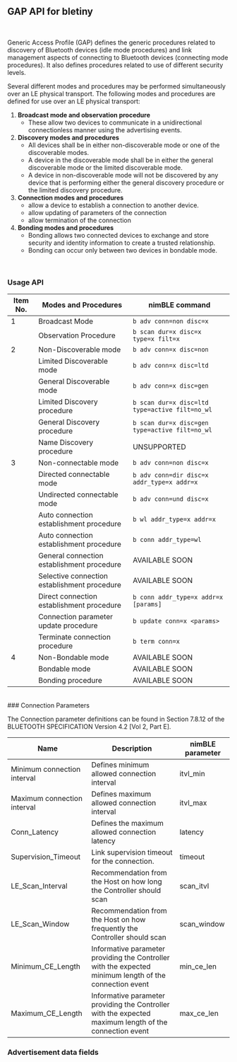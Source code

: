 
## GAP API for bletiny

<br>

Generic Access Profile (GAP) defines the generic procedures related to discovery of Bluetooth devices (idle mode procedures) and link management aspects of connecting to Bluetooth devices (connecting mode procedures). It also defines procedures related to use of different security levels. 

Several different modes and procedures may be performed simultaneously over an LE physical transport. The following modes and procedures are defined for use over an LE physical transport:

1. **Broadcast mode and observation procedure**
    - These allow two devices to communicate in a unidirectional connectionless manner using the advertising events.
2. **Discovery modes and procedures**
    - All devices shall be in either non-discoverable mode or one of the discoverable modes.
    - A device in the discoverable mode shall be in either the general discoverable mode or the limited discoverable mode.
    - A device in non-discoverable mode will not be discovered by any device that is performing either the general discovery procedure or the limited discovery procedure.
3. **Connection modes and procedures**
    - allow a device to establish a connection to another device.
    - allow updating of parameters of the connection 
    - allow termination of the connection 
4. **Bonding modes and procedures**
    - Bonding allows two connected devices to exchange and store security and identity information to create a trusted relationship. 
    - Bonding can occur only between two devices in bondable mode.


<br>

### Usage API

|**Item No.** | **Modes and Procedures** | **nimBLE command** |
|----|---------|---------------|
|  1 | Broadcast Mode | `b adv conn=non disc=x` |
|   | Observation Procedure | `b scan dur=x disc=x type=x filt=x`  |
|  2 | Non-Discoverable mode   | `b adv conn=x disc=non`  |
|   | Limited Discoverable mode   | `b adv conn=x disc=ltd`  |
|   | General Discoverable mode   | `b adv conn=x disc=gen`  |
|   |  Limited Discovery procedure  | `b scan dur=x disc=ltd type=active filt=no_wl`  |
|   | General Discovery procedure   | `b scan dur=x disc=gen type=active filt=no_wl`  |
|   |  Name Discovery procedure  | UNSUPPORTED  |
|  3 | Non-connectable mode   | `b adv conn=non disc=x`  |
|   |  Directed connectable mode  | `b adv conn=dir disc=x addr_type=x addr=x`  |
|   |  Undirected connectable mode  | `b adv conn=und disc=x`  |
|   | Auto connection establishment procedure   | `b wl addr_type=x addr=x`  |
|   | Auto connection establishment procedure   | `b conn addr_type=wl`  |
|   |  General connection establishment procedure  | AVAILABLE SOON  |
|   | Selective connection establishment procedure   | AVAILABLE SOON  |
|   | Direct connection establishment procedure  | `b conn addr_type=x addr=x [params]`  |
|   | Connection parameter update procedure   | `b update conn=x <params>`  |
|   |  Terminate connection procedure  | `b term conn=x`  |
|  4 |   Non-Bondable mode | AVAILABLE SOON |
|   | Bondable mode   | AVAILABLE SOON |
|   | Bonding procedure   | AVAILABLE SOON |

<br>
### Connection Parameters 

The Connection parameter definitions can be found in Section 7.8.12 of the BLUETOOTH SPECIFICATION Version 4.2 [Vol 2, Part E].

|**Name** | **Description** | **nimBLE parameter** |
|----|---------|---------------|
| Minimum connection interval | Defines minimum allowed connection interval| itvl_min  |
| Maximum connection interval | Defines maximum allowed connection interval |  itvl_max |
| Conn_Latency | Defines the maximum allowed connection latency | latency |
| Supervision_Timeout | Link supervision timeout for the connection. | timeout |
|LE_Scan_Interval  | Recommendation from the Host on how long the Controller should scan | scan_itvl  |
|LE_Scan_Window  |Recommendation from the Host on how frequently the Controller should scan | scan_window |
|Minimum_CE_Length  | Informative parameter providing the Controller with the expected minimum length of the connection event|  min_ce_len |
|Maximum_CE_Length |Informative parameter providing the Controller with the expected maximum length of the connection event  | max_ce_len |

### Advertisement data fields


